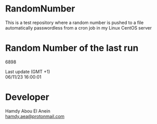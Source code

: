 # RandomNumber    
This is a test repository where a random number is pushed to a file automatically passwordless from a cron job in my Linux CentOS server    
# Random Number of the last run   
6898
      
Last update (GMT +1)    
06/11/23 16:00:01
# Developer    
Hamdy Abou El Anein   
hamdy.aea@protonmail.com

